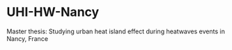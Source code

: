 # UHI-HW-Nancy
Master thesis: Studying urban heat island effect during heatwaves events in Nancy, France 
